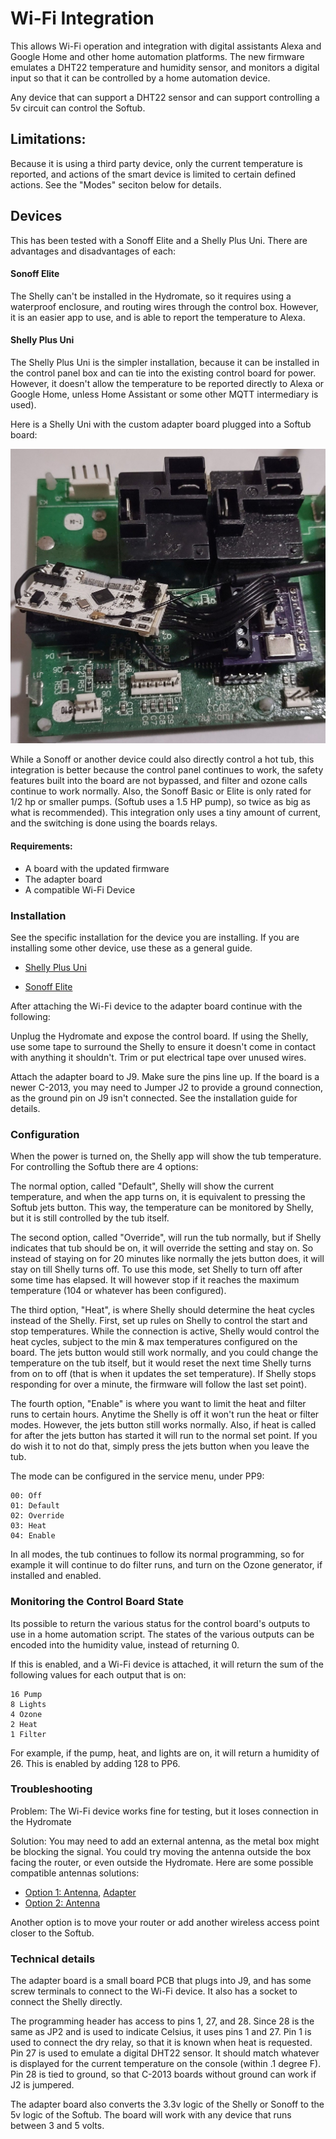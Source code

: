 # Wi-Fi Integration

This allows Wi-Fi operation and integration with digital assistants Alexa and 
Google Home and other home automation platforms. The new firmware emulates a
DHT22 temperature and humidity sensor, and monitors a digital input so that
it can be controlled by a home automation device.

Any device that can support a DHT22 sensor and can support controlling a 5v 
circuit can control the Softub.

## Limitations:
Because it is using a third party device, only the current temperature is reported, 
and actions of the smart device is limited to certain defined actions.  See the "Modes" 
seciton below for details.


## Devices
This has been tested with a Sonoff Elite and a Shelly Plus Uni.  There are
advantages and disadvantages of each:

#### Sonoff Elite
The Shelly can't be installed in the Hydromate, so it requires using a waterproof
enclosure, and routing wires through the control box.  However, it is an easier app
to use, and is able to report the temperature to Alexa.

#### Shelly Plus Uni
The Shelly Plus Uni is the simpler installation, because it can be installed
in the control panel box and can tie into the existing control board for power.
However, it doesn't allow the temperature to be reported directly to Alexa or
Google Home, unless Home Assistant or some other MQTT intermediary is used).

Here is a Shelly Uni with the custom adapter board plugged into a Softub board:

![Adapter with Shelly Uni](assets/wifi.jpg)

While a Sonoff or another device could also directly control a hot tub,
this integration is better because the control panel continues to work, the 
safety features built into the board are not bypassed, and filter and ozone 
calls continue to work normally.  Also, the Sonoff Basic or Elite is only rated
for 1/2 hp or smaller pumps.  (Softub uses a 1.5 HP pump), so twice as big as what is
recommended).  This integration only uses a tiny amount of current, and the 
switching is done using the boards relays.

#### Requirements:
- A board with the updated firmware
- The adapter board
- A compatible Wi-Fi Device


### Installation

See the specific installation for the device you are installing.
If you are installing some other device, use these as a general guide.

- [Shelly Plus Uni](shelly.md)

- [Sonoff Elite](sonoff.md)


After attaching the Wi-Fi device to the adapter board continue with the
following:

Unplug the Hydromate and expose the control board.  If using the Shelly, use 
some tape to surround the Shelly to ensure it doesn't come in contact with 
anything it shouldn't.  Trim or put electrical tape over unused wires.

Attach the adapter board to J9.  Make sure the pins line up. If the board is 
a newer C-2013, you may need to Jumper J2 to provide a ground connection, as the 
ground pin on J9 isn't connected.  See the installation guide for details.

### Configuration
When the power is turned on, the Shelly app will show the tub temperature. 
For controlling the Softub there are 4 options: 

The normal option, called "Default", Shelly will show the current temperature,
and when the app turns on, it is equivalent to pressing the Softub jets button. 
This way, the temperature can be monitored by Shelly, but it is still controlled 
by the tub itself.

The second option, called "Override", will run the tub normally, but if Shelly
indicates that tub should be on, it will override the setting and stay on.  So 
instead of staying on for 20 minutes like normally the jets button does, it will
stay on till Shelly turns off.  To use this mode, set Shelly to turn off after
some time has elapsed. It will however stop if it reaches the maximum 
temperature (104 or whatever has been configured).

The third option, "Heat", is where Shelly should determine the heat
cycles instead of the Shelly. First, set up rules on Shelly to control the start 
and stop temperatures. While the connection is active, Shelly would control the heat 
cycles, subject to the min & max temperatures configured on the board. The 
jets button would still work normally, and you could change the temperature on 
the tub itself, but it would reset the next time Shelly turns from on to off 
(that is when it updates the set temperature). If Shelly stops responding for over
a minute, the firmware will follow the last set point).

The fourth option, "Enable" is where you want to limit the heat and filter
runs to certain hours.  Anytime the Shelly is off it won't run the heat or
filter modes.  However, the jets button still works normally.  Also, if heat 
is called for after the jets button has started it will run to the normal set
point. If you do wish it to not do that, simply press the jets button when you
leave the tub.

The mode can be configured in the service menu, under PP9:

    00: Off
    01: Default
    02: Override
    03: Heat
    04: Enable

In all modes, the tub continues to follow its normal programming, so for example
it will continue to do filter runs, and turn on the Ozone generator, if 
installed and enabled.



### Monitoring the Control Board State
Its possible to return the various status for the control board's outputs to
use in a home automation script. The states of the various outputs can be 
encoded into the humidity value, instead of returning 0.

If this is enabled, and a Wi-Fi device is attached, it will return the sum
of the following values for each output that is on:

    16 Pump
    8 Lights
    4 Ozone
    2 Heat
    1 Filter

For example, if the pump, heat, and lights are on, it will return a humidity of 26. This is enabled by adding 128 to PP6.


### Troubleshooting
Problem: The Wi-Fi device works fine for testing, but it loses connection in the 
Hydromate

Solution:
You may need to add an external antenna, as the metal box might be blocking
the signal.  You could try moving the antenna outside the box facing the router,
or even outside the Hydromate. Here are some possible compatible antennas solutions:
- [Option 1: Antenna](https://www.amazon.com/Antenna-Pigtail-Wireless-Routers-Repeater/dp/B07R21LN5P), 
  [Adapter](https://www.amazon.com/wlaniot-Pigtail-Wireless-Gateway-External/dp/B08ZYK5SL9)
- [Option 2: Antenna](https://www.amazon.com/YOTENKO-Antenna-Omni-Directional-Adapter-Wireless/dp/B0BZGZ1FW8/)

Another option is to move your router or add another wireless access point closer
to the Softub.

### Technical details

The adapter board is a small board PCB that plugs into J9, and has some screw
terminals to connect to the Wi-Fi device. It also has a socket to connect the Shelly 
directly.

The programming header has access to pins 1, 27, and 28.  Since 28 is the same 
as JP2 and is used to indicate Celsius, it uses pins 1 and 27.
Pin 1 is used to connect the dry relay, so that it is known when heat is 
requested.  Pin 27 is used to emulate a digital DHT22 sensor. It should match 
whatever is displayed for the current temperature on the console (within .1 
degree F).  Pin 28 is tied to ground, so that C-2013 boards without ground
can work if J2 is jumpered.

The adapter board also converts the 3.3v logic of the Shelly or Sonoff to the 
5v logic of the Softub. The board will work with any device that runs between
3 and 5 volts.

